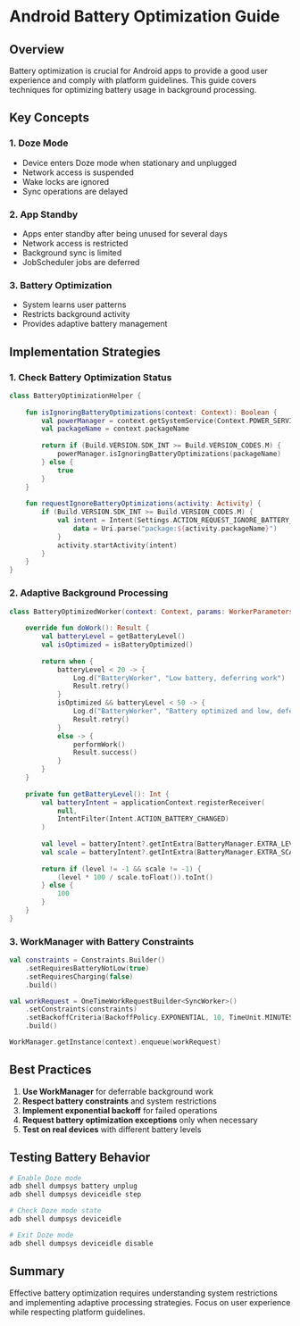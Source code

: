 # Android Battery Optimization Guide

## Overview
Battery optimization is crucial for Android apps to provide a good user experience and comply with platform guidelines. This guide covers techniques for optimizing battery usage in background processing.

## Key Concepts

### 1. Doze Mode
- Device enters Doze mode when stationary and unplugged
- Network access is suspended
- Wake locks are ignored
- Sync operations are delayed

### 2. App Standby
- Apps enter standby after being unused for several days
- Network access is restricted
- Background sync is limited
- JobScheduler jobs are deferred

### 3. Battery Optimization
- System learns user patterns
- Restricts background activity
- Provides adaptive battery management

## Implementation Strategies

### 1. Check Battery Optimization Status
```kotlin
class BatteryOptimizationHelper {
    
    fun isIgnoringBatteryOptimizations(context: Context): Boolean {
        val powerManager = context.getSystemService(Context.POWER_SERVICE) as PowerManager
        val packageName = context.packageName
        
        return if (Build.VERSION.SDK_INT >= Build.VERSION_CODES.M) {
            powerManager.isIgnoringBatteryOptimizations(packageName)
        } else {
            true
        }
    }
    
    fun requestIgnoreBatteryOptimizations(activity: Activity) {
        if (Build.VERSION.SDK_INT >= Build.VERSION_CODES.M) {
            val intent = Intent(Settings.ACTION_REQUEST_IGNORE_BATTERY_OPTIMIZATIONS).apply {
                data = Uri.parse("package:${activity.packageName}")
            }
            activity.startActivity(intent)
        }
    }
}
```

### 2. Adaptive Background Processing
```kotlin
class BatteryOptimizedWorker(context: Context, params: WorkerParameters) : Worker(context, params) {
    
    override fun doWork(): Result {
        val batteryLevel = getBatteryLevel()
        val isOptimized = isBatteryOptimized()
        
        return when {
            batteryLevel < 20 -> {
                Log.d("BatteryWorker", "Low battery, deferring work")
                Result.retry()
            }
            isOptimized && batteryLevel < 50 -> {
                Log.d("BatteryWorker", "Battery optimized and low, deferring work")
                Result.retry()
            }
            else -> {
                performWork()
                Result.success()
            }
        }
    }
    
    private fun getBatteryLevel(): Int {
        val batteryIntent = applicationContext.registerReceiver(
            null,
            IntentFilter(Intent.ACTION_BATTERY_CHANGED)
        )
        
        val level = batteryIntent?.getIntExtra(BatteryManager.EXTRA_LEVEL, -1) ?: -1
        val scale = batteryIntent?.getIntExtra(BatteryManager.EXTRA_SCALE, -1) ?: -1
        
        return if (level != -1 && scale != -1) {
            (level * 100 / scale.toFloat()).toInt()
        } else {
            100
        }
    }
}
```

### 3. WorkManager with Battery Constraints
```kotlin
val constraints = Constraints.Builder()
    .setRequiresBatteryNotLow(true)
    .setRequiresCharging(false)
    .build()

val workRequest = OneTimeWorkRequestBuilder<SyncWorker>()
    .setConstraints(constraints)
    .setBackoffCriteria(BackoffPolicy.EXPONENTIAL, 10, TimeUnit.MINUTES)
    .build()

WorkManager.getInstance(context).enqueue(workRequest)
```

## Best Practices

1. **Use WorkManager** for deferrable background work
2. **Respect battery constraints** and system restrictions
3. **Implement exponential backoff** for failed operations
4. **Request battery optimization exceptions** only when necessary
5. **Test on real devices** with different battery levels

## Testing Battery Behavior

```bash
# Enable Doze mode
adb shell dumpsys battery unplug
adb shell dumpsys deviceidle step

# Check Doze mode state
adb shell dumpsys deviceidle

# Exit Doze mode
adb shell dumpsys deviceidle disable
```

## Summary
Effective battery optimization requires understanding system restrictions and implementing adaptive processing strategies. Focus on user experience while respecting platform guidelines.
